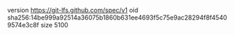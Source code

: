 version https://git-lfs.github.com/spec/v1
oid sha256:14be999a92514a36075b1860b631ee4693f5c75e9ac28294f8f45409574e3c8f
size 5100
